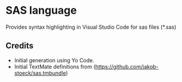 # SAS language
Provides syntax highlighting in Visual Studio Code for sas files (*.sas)

## Credits
* Initial generation using Yo Code.
* Initial TextMate definitions from (https://github.com/jakob-stoeck/sas.tmbundle)
